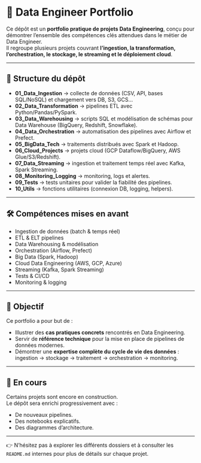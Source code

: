 # 🚀 Data Engineer Portfolio

Ce dépôt est un **portfolio pratique de projets Data Engineering**, conçu pour démontrer l’ensemble des compétences clés attendues dans le métier de Data Engineer.  
Il regroupe plusieurs projets couvrant **l’ingestion, la transformation, l’orchestration, le stockage, le streaming et le déploiement cloud**.

---

## 📂 Structure du dépôt

- **01_Data_Ingestion** → collecte de données (CSV, API, bases SQL/NoSQL) et chargement vers DB, S3, GCS…  
- **02_Data_Transformation** → pipelines ETL avec Python/Pandas/PySpark.  
- **03_Data_Warehousing** → scripts SQL et modélisation de schémas pour Data Warehouse (BigQuery, Redshift, Snowflake).  
- **04_Data_Orchestration** → automatisation des pipelines avec Airflow et Prefect.  
- **05_BigData_Tech** → traitements distribués avec Spark et Hadoop.  
- **06_Cloud_Projects** → projets cloud (GCP Dataflow/BigQuery, AWS Glue/S3/Redshift).  
- **07_Data_Streaming** → ingestion et traitement temps réel avec Kafka, Spark Streaming.  
- **08_Monitoring_Logging** → monitoring, logs et alertes.  
- **09_Tests** → tests unitaires pour valider la fiabilité des pipelines.  
- **10_Utils** → fonctions utilitaires (connexion DB, logging, helpers).  

---

## 🛠️ Compétences mises en avant

- Ingestion de données (batch & temps réel)  
- ETL & ELT pipelines  
- Data Warehousing & modélisation  
- Orchestration (Airflow, Prefect)  
- Big Data (Spark, Hadoop)  
- Cloud Data Engineering (AWS, GCP, Azure)  
- Streaming (Kafka, Spark Streaming)  
- Tests & CI/CD  
- Monitoring & logging  

---

## 🎯 Objectif

Ce portfolio a pour but de :  
- Illustrer des **cas pratiques concrets** rencontrés en Data Engineering.  
- Servir de **référence technique** pour la mise en place de pipelines de données modernes.  
- Démontrer une **expertise complète du cycle de vie des données** : ingestion → stockage → traitement → orchestration → monitoring.  

---

## 🚧 En cours

Certains projets sont encore en construction.  
Le dépôt sera enrichi progressivement avec :  
- De nouveaux pipelines.  
- Des notebooks explicatifs.  
- Des diagrammes d’architecture.  

---

👉 N’hésitez pas à explorer les différents dossiers et à consulter les `README.md` internes pour plus de détails sur chaque projet.  
